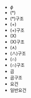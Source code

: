 - $\phi$
- (*)
- (*)구조
- (+)
- (+)구조
- (X)
- (X)구조
- (∧)
- (∧)구조
- (∩)
- (∩)구조
- 곱
- 곱구조
- 요건
- 일반요건